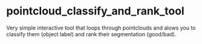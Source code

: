 # pointcloud_classify_and_rank_tool
Very simple interactive tool that loops through pointclouds and alows you to classify them (object label) and rank their segmentation (good/bad).
